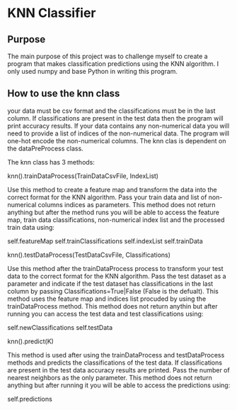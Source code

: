 # KNN Classifier

## Purpose
The main purpose of this project was to challenge myself to create a program 
that makes classification predictions using the KNN algorithm. I only used
numpy and base Python in writing this program.

## How to use the knn class
your data must be csv format and the classifications must be in the last
column. If classifications are present in the test data then the program will
print accuracy results.  If your data contains any non-numerical data you will
need to provide a list of indices of the non-numerical data. The program will
one-hot encode the non-numerical columns. The knn clas is dependent on the
dataPreProcess class.

The knn class has 3 methods:

knn().trainDataProcess(TrainDataCsvFile, IndexList)

Use this method to create a feature map and transform the data into the correct
format for the KNN algorithm. Pass your train data and list of non-numerical 
columns indices as parameters. This method does not return anything but after
the method runs you will be able to access the feature map, train data
classifications, non-numerical index list and the processed train data using:

self.featureMap
self.trainClassifications
self.indexList
self.trainData

knn().testDataProcess(TestDataCsvFile, Classifications)

Use this method after the trainDataProcess process to transform your test data
to the correct format for the KNN algorithm. Pass the test dataset as a
parameter and indicate if the test dataset has classifications in the last
column by passing Classifications=True|False (False is the defualt). This
method uses the feature map and indices list procuded by using the
trainDataProcess method. This method does not return anythin but after running 
you can access the test data and test classifications using:

self.newClassifications
self.testData

knn().predict(K)

This method is used after using the trainDataProcess and testDataProcess
methods and predicts the classifications of the test data. If classifications
are present in the test data accuracy results are printed. Pass the number of
nearest neighbors as the only parameter. This method does not return anything
but after running it you will be able to access the predictions using:

self.predictions
